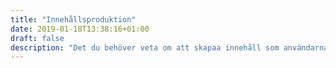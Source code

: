 ```yaml
---
title: "Innehållsproduktion"
date: 2019-01-18T13:38:16+01:00
draft: false
description: "Det du behöver veta om att skapaa innehåll som användarna hittar och förstår."
---
```

